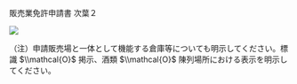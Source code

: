 販売業免許申請書 次葉２

![](https://www.nta.go.jp/tmp/102141e3-3381-499d-a44b-d4a668dbc1b1/images/18cbec53f73de68ab7b07cac82d8d883b29bc96f304b260d77323097bc326433.jpg)

（注）申請販売場と一体として機能する倉庫等についても明示してください。標識 $\\mathcal{O}$ 掲示、酒類 $\\mathcal{O}$ 陳列場所における表示を明示してください。